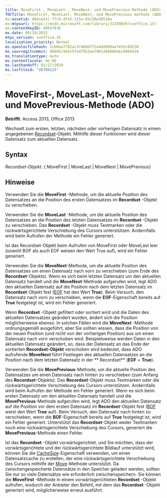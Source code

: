 ```yaml
---
title: MoveFirst-, MoveLast-, MoveNext- und MovePrevious-Methode (ADO)
TOCTitle: MoveFirst, MoveLast, MoveNext, and MovePrevious methods (ADO)
ms:assetid: d04ce41c-77c9-df42-115a-65c50a38518a
ms:mtpsurl: https://msdn.microsoft.com/library/JJ250039(v=office.15)
ms:contentKeyID: 48547836
ms.date: 09/18/2015
mtps_version: v=office.15
localization_priority: Normal
ms.openlocfilehash: 2cb6ea7f82ac37460d7f2a4dd998ae7435c04230
ms.sourcegitcommit: d6695c94415fa47952ee7961a69660abc0904434
ms.translationtype: Auto
ms.contentlocale: de-DE
ms.lasthandoff: 01/17/2019
ms.locfileid: "28704125"
---
```

# <a name="movefirst-movelast-movenext-and-moveprevious-methods-ado"></a>MoveFirst-, MoveLast-, MoveNext- und MovePrevious-Methode (ADO)


**Betrifft**: Access 2013, Office 2013

Wechselt zum ersten, letzten, nächsten oder vorherigen Datensatz in einem angegebenen [Recordset](recordset-object-ado.md)-Objekt. Mithilfe dieser Funktionen wird dieser Datensatz zum aktuellen Datensatz.

## <a name="syntax"></a>Syntax

*Recordset-Objekt*. { MoveFirst | MoveLast | MoveNext | MovePrevious}

## <a name="remarks"></a>Hinweise

Verwenden Sie die **MoveFirst** -Methode, um die aktuelle Position des Datensatzes an die Position des ersten Datensatzes im **Recordset** -Objekt zu verschieben.

Verwenden Sie die **MoveLast** -Methode, um die aktuelle Position des Datensatzes an die Position des letzten Datensatzes im **Recordset** -Objekt zu verschieben. Das **Recordset** -Objekt muss Textmarken oder die rückwärtsgerichtete Verschiebung des Cursors unterstützen. Andernfalls wird beim Aufrufen der Methode ein Fehler generiert.

Ist das Recordset-Objekt beim Aufrufen von MoveFirst oder MoveLast leer (sowohl BOF als auch EOF weisen den Wert True auf), wird ein Fehler generiert.

Verwenden Sie die **MoveNext**-Methode, um die aktuelle Position des Datensatzes um einen Datensatz nach vorn zu verschieben (zum Ende des **Recordset**-Objekts). Wenn es sich beim letzten Datensatz um den aktuellen Datensatz handelt und die **MoveNext**-Methode aufgerufen wird, legt ADO den aktuellen Datensatz auf die Position nach dem letzten Datensatz im **Recordset**-Objekt fest ([EOF](bof-eof-properties-ado.md) hat den Wert **True**). Beim Versuch, den Datensatz nach vorn zu verschieben, wenn die **EOF**-Eigenschaft bereits auf **True** festgelegt ist, wird ein Fehler generiert.

Wenn **Recordset** -Objekt gefiltert oder sortiert wird und die Daten des aktuellen Datensatzes geändert wurden, ändert sich die Position möglicherweise ebenso. In solchen Fällen wird die **MoveNext** -Methode ordnungsgemäß ausgeführt, aber Sie sollten wissen, dass die Position von der neuen Position (und nicht von der vorherigen Position) aus um einen Datensatz nach vorn verschoben wird. Beispielsweise werden Daten in den aktuellen Datensatz geändert, so, dass der Datensatz an das Ende der sortierten **Recordset-Objekt** verschoben wird bedeutet, dass ADO aufrufende **MoveNext** führt Festlegen des aktuellen Datensatzes an die Position nach dem letzten Datensatz in der ** Recordset** (**EOF** = **True**).

Verwenden Sie die **MovePrevious**-Methode, um die aktuelle Position des Datensatzes um einen Datensatz nach hinten zu verschieben (zum Anfang des **Recordset**-Objekts). Das **Recordset**-Objekt muss Textmarken oder die rückwärtsgerichtete Verschiebung des Cursors unterstützen. Andernfalls wird beim Aufrufen der Methode ein Fehler generiert. Wenn es sich beim ersten Datensatz um den aktuellen Datensatz handelt und die **MovePrevious**-Methode aufgerufen wird, legt ADO den aktuellen Datensatz auf die Position vor dem ersten Datensatz im **Recordset**-Objekt fest ([BOF](bof-eof-properties-ado.md) weist den Wert **True** auf). Beim Versuch, den Datensatz nach hinten zu verschieben, wenn die **BOF**-Eigenschaft bereits auf **True** festgelegt ist, wird ein Fehler generiert. Unterstützt das **Recordset**-Objekt weder Textmarken noch eine rückwärtsgerichtete Verschiebung des Cursors, generiert die **MovePrevious**-Methode einen Fehler.

Ist das **Recordset** -Objekt vorwärtsgerichtet, und Sie möchten, dass der vorwärtsgerichtete und der rückwärtsgerichtete Bildlauf unterstützt wird, können Sie die [CacheSize](cachesize-property-ado.md)-Eigenschaft verwenden, um einen Datensatzcache zu erstellen, der eine rückwärtsgerichtete Verschiebung des Cursors mithilfe der [Move](move-method-ado.md)-Methode unterstützt. Da zwischengespeicherte Datensätze in den Speicher geladen werden, sollten Sie nur so viele Datensätze wie erforderlich zwischenspeichern. Sie können die **MoveFirst** -Methode in einem vorwärtsgerichteten **Recordset** -Objekt aufrufen, wodurch der Anbieter den Befehl, mit dem das **Recordset** -Objekt generiert wird, möglicherweise erneut ausführt.

